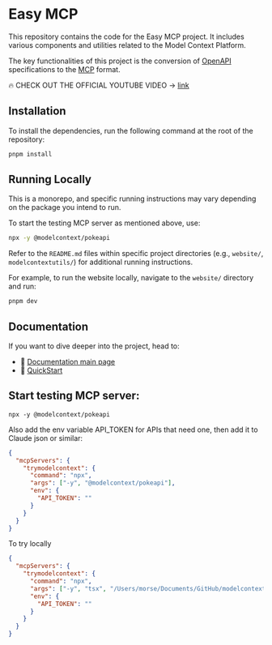 # Easy MCP

This repository contains the code for the Easy MCP project. It includes various components and utilities related to the Model Context Platform.

The key functionalities of this project is the conversion of [OpenAPI](https://learn.openapis.org/) specifications to the [MCP](https://modelcontextprotocol.io/introduction) format.

🔥 CHECK OUT THE OFFICIAL YOUTUBE VIDEO -> [link](https://www.youtube.com/watch?v=RzIdTyg0iZo&ab_channel=Lelewithdots)

## Installation

To install the dependencies, run the following command at the root of the repository:

```bash
pnpm install
```

## Running Locally

This is a monorepo, and specific running instructions may vary depending on the package you intend to run.

To start the testing MCP server as mentioned above, use:

```bash
npx -y @modelcontext/pokeapi
```

Refer to the `README.md` files within specific project directories (e.g., `website/`, `modelcontextutils/`) for additional running instructions.

For example, to run the website locally, navigate to the `website/` directory and run:

```bash
pnpm dev
```

## Documentation
If you want to dive deeper into the project, head to:
- 🧠 [Documentation main page](https://deepwiki.com/remorses/modelcontext/1-overview)
- 🚀 [QuickStart](https://deepwiki.com/remorses/modelcontext/1.1-quick-start-guide)

## Start testing MCP server:

```
npx -y @modelcontext/pokeapi
```

Also add the env variable API_TOKEN for APIs that need one, then add it to Claude json or similar:

```json
{
  "mcpServers": {
    "trymodelcontext": {
      "command": "npx",
      "args": ["-y", "@modelcontext/pokeapi"],
      "env": {
        "API_TOKEN": ""
      }
    }
  }
}
```

To try locally


```json
{
  "mcpServers": {
    "trymodelcontext": {
      "command": "npx",
      "args": ["-y", "tsx", "/Users/morse/Documents/GitHub/modelcontext/modelcontextutils/scripts/try-mcp-server.ts"],
      "env": {
        "API_TOKEN": ""
      }
    }
  }
}
```


